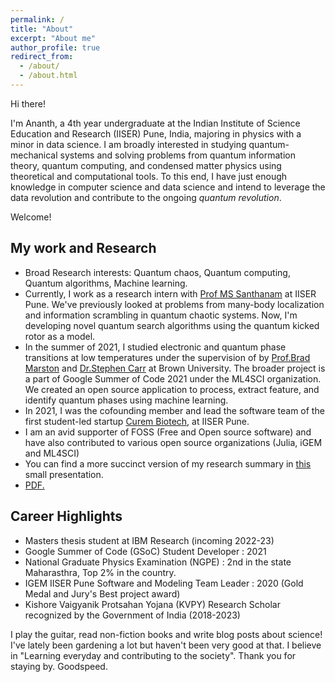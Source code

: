 ```yaml
---
permalink: /
title: "About"
excerpt: "About me"
author_profile: true
redirect_from: 
  - /about/
  - /about.html
---
```


Hi there!

I'm Ananth, a 4th year undergraduate at the Indian Institute of Science Education and Research (IISER) Pune, India, majoring in physics with a minor in data science. I am broadly interested in studying quantum-mechanical systems and solving problems from quantum information theory, quantum computing, and condensed matter physics using theoretical and computational tools. To this end, I have just enough knowledge in computer science and data science and intend to leverage the data revolution and contribute to the ongoing *quantum revolution*.

Welcome!

## My work and Research 
- Broad Research interests: Quantum chaos, Quantum computing, Quantum algorithms, Machine learning.
- Currently, I work as a research intern with [Prof MS Santhanam](http://www.iiserpune.ac.in/~santh/) at IISER Pune. We've previously looked at problems from many-body localization and information scrambling in quantum chaotic systems. Now, I'm developing novel quantum search algorithms using the quantum kicked rotor as a model. 
- In the summer of 2021, I studied electronic and quantum phase transitions at low temperatures under the supervision of by [Prof.Brad Marston](https://sites.brown.edu/bradmarston/) and [Dr.Stephen Carr](https://sites.google.com/view/stcarr/) at Brown University. The broader project is a part of Google Summer of Code 2021 under the ML4SCI organization. We created an open source application to process, extract feature, and identify quantum phases using machine learning. 
- In 2021, I was the cofounding member and lead the software team of the first student-led startup [Curem Biotech](https://curembiotech.com/), at IISER Pune.
- I am an avid supporter of FOSS (Free and Open source software) and have also contributed to various open source organizations (Julia, iGEM and ML4SCI) 
- You can find a more succinct version of my research summary in [this](https://docs.google.com/viewer?url={}) small presentation. 
- <a href="https://raw.githubusercontent.com/Anantha-Rao12/Anantha-Rao12.github.io/master/assets/Arao-WorkSummary-presentation.pdf" target="_blank">PDF.</a>
 
## Career Highlights

- Masters thesis student at IBM Research (incoming 2022-23)
- Google Summer of Code (GSoC) Student Developer : 2021
- National Graduate Physics Examination (NGPE) : 2nd in the state Maharasthra,  Top 2% in the country. 
- IGEM IISER Pune Software and Modeling Team Leader : 2020 (Gold Medal and Jury's Best project award)
- Kishore Vaigyanik Protsahan Yojana (KVPY) Research Scholar recognized by the Government of India (2018-2023)

I play the guitar, read non-fiction books and write blog posts about science! I've lately been gardening a lot but haven't been very good at that. I believe in "Learning everyday and contributing to the society". Thank you for staying by. Goodspeed. 

